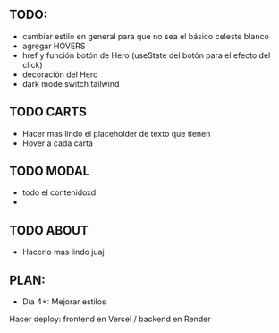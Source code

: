 ## TODO:

- cambiar estilo en general para que no sea el básico celeste blanco
- agregar HOVERS
- href y función botón de Hero (useState del botón para el efecto del click)
- decoración del Hero
- dark mode switch tailwind

## TODO CARTS

- Hacer mas lindo el placeholder de texto que tienen
- Hover a cada carta

## TODO MODAL

- todo el contenidoxd 
- 

## TODO ABOUT

- Hacerlo mas lindo juaj


## PLAN: 

- Día 4+:
Mejorar estilos

Hacer deploy: frontend en Vercel / backend en Render